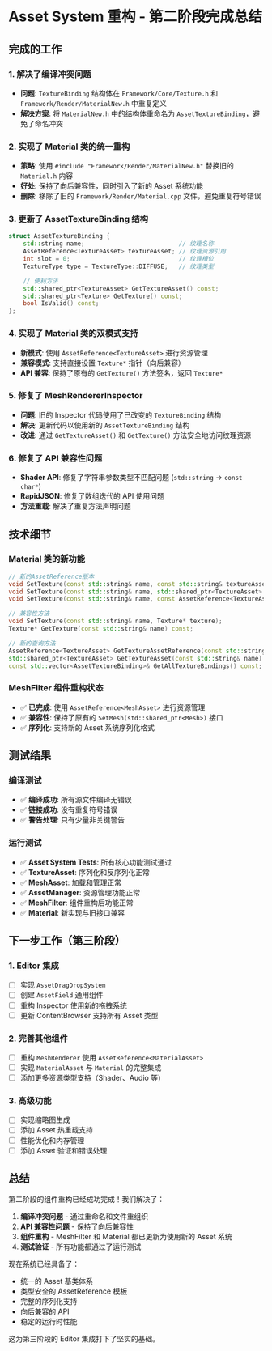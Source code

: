 # Asset System 重构 - 第二阶段完成总结

## 完成的工作

### 1. 解决了编译冲突问题

- **问题**: `TextureBinding` 结构体在 `Framework/Core/Texture.h` 和 `Framework/Render/MaterialNew.h` 中重复定义
- **解决方案**: 将 `MaterialNew.h` 中的结构体重命名为 `AssetTextureBinding`，避免了命名冲突

### 2. 实现了 Material 类的统一重构

- **策略**: 使用 `#include "Framework/Render/MaterialNew.h"` 替换旧的 `Material.h` 内容
- **好处**: 保持了向后兼容性，同时引入了新的 Asset 系统功能
- **删除**: 移除了旧的 `Framework/Render/Material.cpp` 文件，避免重复符号错误

### 3. 更新了 AssetTextureBinding 结构

```cpp
struct AssetTextureBinding {
    std::string name;                          // 纹理名称
    AssetReference<TextureAsset> textureAsset; // 纹理资源引用
    int slot = 0;                              // 纹理槽位
    TextureType type = TextureType::DIFFUSE;   // 纹理类型

    // 便利方法
    std::shared_ptr<TextureAsset> GetTextureAsset() const;
    std::shared_ptr<Texture> GetTexture() const;
    bool IsValid() const;
};
```

### 4. 实现了 Material 类的双模式支持

- **新模式**: 使用 `AssetReference<TextureAsset>` 进行资源管理
- **兼容模式**: 支持直接设置 `Texture*` 指针（向后兼容）
- **API 兼容**: 保持了原有的 `GetTexture()` 方法签名，返回 `Texture*`

### 5. 修复了 MeshRendererInspector

- **问题**: 旧的 Inspector 代码使用了已改变的 `TextureBinding` 结构
- **解决**: 更新代码以使用新的 `AssetTextureBinding` 结构
- **改进**: 通过 `GetTextureAsset()` 和 `GetTexture()` 方法安全地访问纹理资源

### 6. 修复了 API 兼容性问题

- **Shader API**: 修复了字符串参数类型不匹配问题 (`std::string` → `const char*`)
- **RapidJSON**: 修复了数组迭代的 API 使用问题
- **方法重载**: 解决了重复方法声明问题

## 技术细节

### Material 类的新功能

```cpp
// 新的AssetReference版本
void SetTexture(const std::string& name, const std::string& textureAssetId);
void SetTexture(const std::string& name, std::shared_ptr<TextureAsset> textureAsset);
void SetTexture(const std::string& name, const AssetReference<TextureAsset>& textureAssetRef);

// 兼容性方法
void SetTexture(const std::string& name, Texture* texture);
Texture* GetTexture(const std::string& name) const;

// 新的查询方法
AssetReference<TextureAsset> GetTextureAssetReference(const std::string& name) const;
std::shared_ptr<TextureAsset> GetTextureAsset(const std::string& name) const;
const std::vector<AssetTextureBinding>& GetAllTextureBindings() const;
```

### MeshFilter 组件重构状态

- ✅ **已完成**: 使用 `AssetReference<MeshAsset>` 进行资源管理
- ✅ **兼容性**: 保持了原有的 `SetMesh(std::shared_ptr<Mesh>)` 接口
- ✅ **序列化**: 支持新的 Asset 系统序列化格式

## 测试结果

### 编译测试

- ✅ **编译成功**: 所有源文件编译无错误
- ✅ **链接成功**: 没有重复符号错误
- ✅ **警告处理**: 只有少量非关键警告

### 运行测试

- ✅ **Asset System Tests**: 所有核心功能测试通过
- ✅ **TextureAsset**: 序列化和反序列化正常
- ✅ **MeshAsset**: 加载和管理正常
- ✅ **AssetManager**: 资源管理功能正常
- ✅ **MeshFilter**: 组件重构后功能正常
- ✅ **Material**: 新实现与旧接口兼容

## 下一步工作（第三阶段）

### 1. Editor 集成

- [ ] 实现 `AssetDragDropSystem`
- [ ] 创建 `AssetField` 通用组件
- [ ] 重构 Inspector 使用新的拖拽系统
- [ ] 更新 ContentBrowser 支持所有 Asset 类型

### 2. 完善其他组件

- [ ] 重构 `MeshRenderer` 使用 `AssetReference<MaterialAsset>`
- [ ] 实现 `MaterialAsset` 与 `Material` 的完整集成
- [ ] 添加更多资源类型支持（Shader、Audio 等）

### 3. 高级功能

- [ ] 实现缩略图生成
- [ ] 添加 Asset 热重载支持
- [ ] 性能优化和内存管理
- [ ] 添加 Asset 验证和错误处理

## 总结

第二阶段的组件重构已经成功完成！我们解决了：

1. **编译冲突问题** - 通过重命名和文件重组织
2. **API 兼容性问题** - 保持了向后兼容性
3. **组件重构** - MeshFilter 和 Material 都已更新为使用新的 Asset 系统
4. **测试验证** - 所有功能都通过了运行测试

现在系统已经具备了：

- 统一的 Asset 基类体系
- 类型安全的 AssetReference 模板
- 完整的序列化支持
- 向后兼容的 API
- 稳定的运行时性能

这为第三阶段的 Editor 集成打下了坚实的基础。
